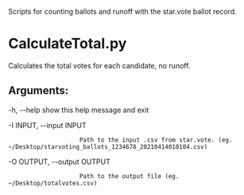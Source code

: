 Scripts for counting ballots and runoff with the star.vote ballot record. 

# CalculateTotal.py
Calculates the total votes for each candidate, no runoff.

## Arguments:
  -h, --help            show this help message and exit

  -I INPUT, --input INPUT

                        Path to the input .csv from star.vote. (eg. ~/Desktop/starvoting_ballots_1234678_20210414010104.csv)


  -O OUTPUT, --output OUTPUT

                        Path to the output file (eg. ~/Desktop/totalvotes.csv)